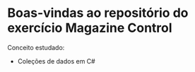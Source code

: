 # Boas-vindas ao repositório do exercício Magazine Control

Conceito estudado:
  - Coleções de dados em C#